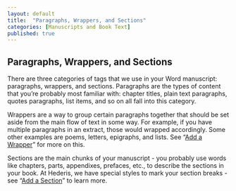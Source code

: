 ```yaml
---
layout: default
title:  "Paragraphs, Wrappers, and Sections"
categories: [Manuscripts and Book Text]
published: true
---
```


<section data-type="chapter" class="hsecchapter" data-hederis-type="hsecchapter" id="p3DT7wQ8Q"><h1 data-hederis-type="hblkchaptitle" class="hblkchaptitle" id="p1vEhJTvv">Paragraphs, Wrappers, and Sections</h1>
    <p class="hblkp" data-hederis-type="hblkp" id="pMz7lDREI">There are three categories of tags that we use in your Word manuscript: paragraphs, wrappers, and sections. Paragraphs are the types of content that you&#8217;re probably most familiar with: chapter titles, plain text paragraphs, quotes paragraphs, list items, and so on all fall into this category.</p>
    <p class="hblkp" data-hederis-type="hblkp" id="pQU24OJ1H">Wrappers are a way to group certain paragraphs together that should be set aside from the main flow of text in some way. For example, if you have multiple paragraphs in an extract, those would wrapped accordingly. Some other examples are poems, letters, epigraphs, and lists. See &#8220;<a href="{% post_url 2019-03-12-14-AddaWrapper %}" id="pmjvbyiWN"><span class="Hyperlink" id="pz2Ai631E">Add a Wrapper</span></a>&#8221; for more on this.</p>
    <p class="hblkp" data-hederis-type="hblkp" id="pRNr8D9tf">Sections are the main chunks of your manuscript - you probably use words like chapters, parts, appendixes, prefaces, etc., to describe the sections in your book. At Hederis, we have special styles to mark your section breaks - see &#8220;<a href="{% post_url 2019-03-12-15-AddaSection %}" id="pHIixRwU4"><span class="Hyperlink" id="pZYWMivaq">Add a Section</span></a>&#8221; to learn more.</p>
    </section>
    